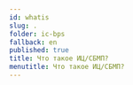 ```yaml
---
id: whatis
slug: .
folder: ic-bps
fallback: en
published: true
title: Что такое ИЦ/СБМП?
menutitle: Что такое ИЦ/СБМП?
---
```

